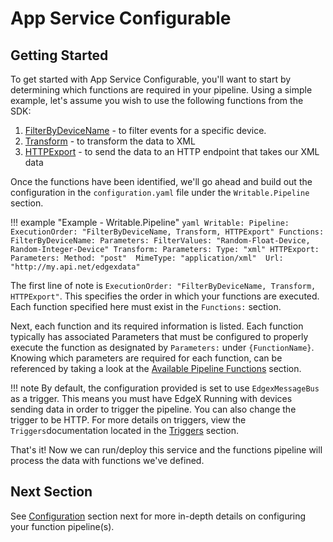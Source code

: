 # App Service Configurable
## Getting Started

To get started with App Service Configurable, you'll want to start by determining which functions are required in your pipeline. Using a simple example, let's assume you wish to use the following functions from the SDK:

1. [FilterByDeviceName](../details/AvailablePipelineFunctions/#filterbydevicename) -  to filter events for a specific device.
2. [Transform](../details/AvailablePipelineFunctions/#transform) - to transform the data to XML
3. [HTTPExport](../details/AvailablePipelineFunctions/#httpexport) - to send the data to an HTTP endpoint that takes our XML data   

Once the functions have been identified, we'll go ahead and build out the configuration in the `configuration.yaml` file under the `Writable.Pipeline` section.

!!! example "Example - Writable.Pipeline"
    ```yaml
    Writable:
      Pipeline:
        ExecutionOrder: "FilterByDeviceName, Transform, HTTPExport"
        Functions:
          FilterByDeviceName:
            Parameters:
              FilterValues: "Random-Float-Device, Random-Integer-Device"
          Transform:
            Parameters:
              Type: "xml"
          HTTPExport:
            Parameters:
              Method: "post" 
              MimeType: "application/xml" 
              Url: "http://my.api.net/edgexdata"
    ```

The first line of note is `ExecutionOrder: "FilterByDeviceName, Transform, HTTPExport"`. This specifies the order in which your functions are executed. Each function specified here must exist in the `Functions:` section. 

Next, each function and its required information is listed. Each function typically has associated Parameters that must be configured to properly execute the function as designated by `Parameters:` under `{FunctionName}`. Knowing which parameters are required for each function, can be referenced by taking a look at the [Available Pipeline Functions](../details/AvailablePipelineFunctions) section.

!!! note
    By default, the configuration provided is set to use `EdgexMessageBus` as a trigger. This means you must have EdgeX Running with devices sending data in order to trigger the pipeline. You can also change the trigger to be HTTP. For more details on triggers, view the `Triggers`documentation located in the [Triggers](../../Triggers.md) section.

That's it! Now we can run/deploy this service and the functions pipeline will process the data with functions we've defined.

## Next Section

See [Configuration](Configuration.md) section next for more in-depth details on configuring your function pipeline(s).